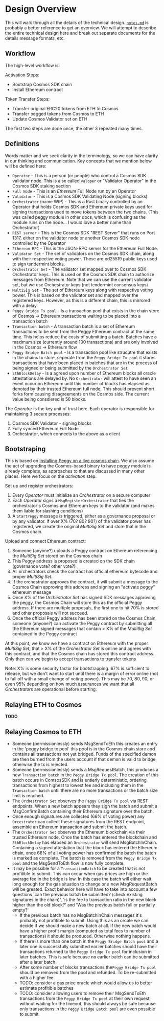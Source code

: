 # Design Overview

This will walk through all the details of the technical design. [`notes.md`](../notes.md) is probably a better reference
to get an overview. We will attempt to describe the entire technical design here and break out separate documents
for the details message formats, etc.

## Workflow

The high-level workflow is:

Activation Steps:

* Bootstrap Cosmos SDK chain
* Install Ethereum contract

Token Transfer Steps:

* Transfer original ERC20 tokens from ETH to Cosmos
* Transfer pegged tokens from Cosmos to ETH
* Update Cosmos Validator set on ETH

The first two steps are done once, the other 3 repeated many times.

## Definitions

Words matter and we seek clarity in the terminology, so we can have clarity in our thinking and communication.
Key concepts that we mention below will be defined here:

* `Operator` - This is a person (or people) who control a Cosmos SDK validator node. This is also called `valoper` or "Validator Operator" in the Cosmos SDK staking section
* `Full Node` - This is an *Ethereum* Full Node run by an Operator
* `Validator` - This is a Cosmos SDK Validating Node (signing blocks)
* `Orchestrator` (name WIP) - This is a Rust binary controlled by an Operator that holds Cosmos SDK and Ethereum private keys used for signing transactions used to move tokens between the two chains. (This was called peggy module in other docs, which is confusing as the module runs on the node... I would love a better name than Orchestrator)
* `REST server` - This is the Cosmos SDK "REST Server" that runs on Port 1317, either on the validator node or another Cosmos SDK node controlled by the Operator
* `Ethereum RPC` - This is the JSON-RPC server for the Ethereum Full Node.
* `Validator Set` - The set of validators on the Cosmos SDK chain, along with their respective voting power. These are ed25519 public keys used to sign tendermint blocks.
* `Orchestrator Set` - The validator set mapped over to Cosmos SDK Orchestrator keys. This is used on the Cosmos SDK chain to authorize messages from Ethereum. Note that we can use the current validator set, but we use Orchestrator keys (not tendermint consensus keys)
* `MultiSig Set` - The set of Ethereum keys along with respective voting power. This is based on the validator set and mapped over the registered keys. However, as this is a different chain, this is mirrored with a delay.
* `Peggy Bridge Tx pool` - Is a transaction pool that exists in the chain store of Cosmos -> Ethereum transactions waiting to be placed into a transaction batch
* `Transaction batch` - A transaction batch is a set of Ethereum transactions to be sent from the Peggy Ethereum contract at the same time. This helps reduce the costs of submitting a batch. Batches have a maximum size (currently around 100 transactions) and are only involved in the Cosmos -> Ethereum flow
* `Peggy Bridge Batch pool` - Is a transaction pool like strucutre that exists in the chains to store, seperate from the `Peggy Bridge Tx pool` it stores transactions that have been placed in batches that are in the process of being signed or being submitted by the `Orchestrator Set`
* `EthBlockDelay` - Is a agreed upon number of Ethereum blocks all oracle attestations are delayed by. No `Orchestrator` will attest to have seen an event occur on Ethereum until this number of blocks has elapsed as denoted by their trusted Ethereum full node. This should prevent short forks form causing disagreements on the Cosmos side. The current value being consdiered is 50 blocks.


The *Operator* is the key unit of trust here. Each operator is responsible for maintaining 3 secure processes:

1. Cosmos SDK Validator - signing blocks
1. Fully synced Ethereum Full Node
1. Orchestrator, which connects to the above as a client

## Bootstraping

This is based on [Installing Peggy on a live cosmos chain](notes.md#installing-peggy-on-a-live-cosmos-chain).
We also assume the act of upgrading the Cosmos-based binary to have peggy module is already complete,
as approaches to that are discussed in many other places. Here we focus on the *activation* step.

Set up and register orchestrators:

1. Every *Operator* must initialize an *Orchestrator* on a secure computer
1. Each *Operator* signs a `MsgRegisterOrchestrator` that ties the orchestrator's Cosmos and Ethereum keys to the validator (and makes them liable for slashing conditions)
1. A `StartPeggy` message is triggered, either as a governance proposal or by any validator. If over X% (70? 80? 90?) of the validator power has registered, we create the original *MultiSig Set* and store that in the Cosmos chain.

Upload and connect Ethereum contract:

1. Someone (anyone?) uploads a Peggy contract on Ethereum referencing the *MultiSig Set* stored on the Cosmos chain
1. This Peggy address is proposed is created on the SDK chain (governance vote? other vote?)
1. All orchestrators check the contract has official ethereum bytecode and proper *MultiSig Set*.
1. If the orchestrator approves the contract, it will submit a message to the Cosmos Chain approving this address and signing an "activate peggy" ethereum message
1. Once X% of the *Orchestrator Set* has signed SDK messages approving the peggy, the Cosmos Chain will store this as the official Peggy address. If there are multiple proposals, the first one to hit 70% is stored and other proposals will not succeed.
1. Once the official Peggy address has been stored on the Cosmos Chain, someone (anyone?) can activate the Peggy contract by submitting all the Ethereum signed messages that contain > X% of the *MultiSig Set* contained in the Peggy contract

At this point, we know we have a contract on Ethereum with the proper *MultiSig Set*, that > X% of the *Orchestrator Set* is online and agrees with this contract, and that the Cosmos chain has stored this contract address. Only then can we begin to accept transactions to transfer tokens

Note: X% is some security factor for bootstrapping. 67% is sufficient to release, but we don't want to start until there is a margin of error online (not to fall off with a small change of voting power). This may be 70, 80, 90, or even 95% depending on how much assurances we want that all *Orchestrators* are operational before starting.

## Relaying ETH to Cosmos

**TODO**

## Relaying Cosmos to ETH

* Someone (permissionlessly) sends MsgSendToEth this creates an entry in the 'peggy bridge tx pool' this pool is in the Cosmos chain store and contains all transactions not yet bridged. Funds of the specified demon are then burned from the users account if that demon is valid to bridge, otherwise the tx is rejected. 
* Someone (permissionlessly) sends a MsgRequestBatch, this produces a new `Transaction batch` in the `Peggy Bridge Tx pool`. The creation of this batch occurs in ComsosSDK and is entierly deterministic, ordering transactions from highest to lowest fee and including them in the `Transaction batch` until there are no more transactions or the batch size limit is reached.
* The `Orchestrator Set` observes the `Peggy Bridge Tx pool` via REST endpoints. When a new batch appears they sign the batch and submit a MsgConfirmBatch containing their Ethereum signature over the batch.
* Once enough signatures are collected (66% of voting power) any `Orcestrator` can collect these signatures from the REST endpoint, assemble an Ethereum transaction and submit the batch.  
* The `Orchestrator Set` observes the Ethereum blockchain via their trusted Ethereum node. Once the batch has entered the blockchain and `EthBlockDelay` has elapsed an `Orchestrator` will send MsgBatchInChain. Containing a signed attestation that the block has entered the Ethereum chain, once 66% of all voting power has confirmed the batch the batch is marked as complete. The batch is removed from the `Peggy Bridge Tx pool` and the MsgSendToEth flow is now fully complete.
* It may be possible for a `TransactionBatch` to be created that is not profitible to submit. This can occur when gas prices are high or the average fee in the bridge is low. In this case the batch will either wait long enough for the gas situation to change or a new MsgRequestBatch will be greated. Exact behavior here will have to take into account a few questions 'can the previous batch be submitted? (check existing signatures in the chain)', 'is the fee to transaction ratio in the new block higher than the old block?' and 'Was the previous batch full or partially empty?'
  * If the previous batch has no MsgBatchInChain messages it's probably not profitible to submit. Using this as an orcale we can decide if we should make a new batch at all. If the new batch would have a higher profit margin (computed as total fees to number of transactions) it should be produced. Otherwise nothing happens.
  * If there is more than one batch in the `Peggy Bridge Batch pool` and a later one is successfully submitted earlier batches should have their transactions returned to the `Peggy Bridge Tx pool` for inclusion in later batches. This is safe becuase no earlier batch can be submitted after a later batch.
  * After some number of blocks transactions the`Peggy Bridge Tx pool` should be removed from the pool and refunded. To be re-submitted with a higher fee. 
  * TODO: consider a gas price oracle which would allow us to better estimate profitible batches 
  * TODO: consider allowing users to remove their MsgSendToEth transactions from the `Peggy Bridge Tx pool` at their own request, without waiting for the timeout, this should always be safe because only transactions in the `Peggy Bridge Batch pool` are even possible to submit.
